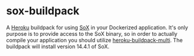 # sox-buildpack

A [Heroku](https://www.heroku.com/) buildpack for using [SoX](http://sox.sourceforge.net/) in your Dockerized application. It's only purpose is to provide access to the SoX binary, so in order to actually compile your application you should utilize [heroku-buildpack-multi](https://github.com/heroku/heroku-buildpack-multi). The buildpack will install version 14.4.1 of SoX.
